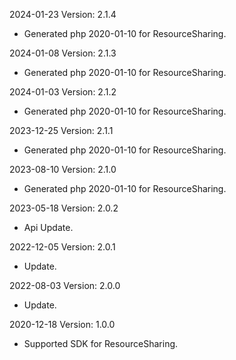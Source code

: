 2024-01-23 Version: 2.1.4
- Generated php 2020-01-10 for ResourceSharing.

2024-01-08 Version: 2.1.3
- Generated php 2020-01-10 for ResourceSharing.

2024-01-03 Version: 2.1.2
- Generated php 2020-01-10 for ResourceSharing.

2023-12-25 Version: 2.1.1
- Generated php 2020-01-10 for ResourceSharing.

2023-08-10 Version: 2.1.0
- Generated php 2020-01-10 for ResourceSharing.

2023-05-18 Version: 2.0.2
- Api Update.

2022-12-05 Version: 2.0.1
- Update.

2022-08-03 Version: 2.0.0
- Update.

2020-12-18 Version: 1.0.0
- Supported SDK for ResourceSharing.


